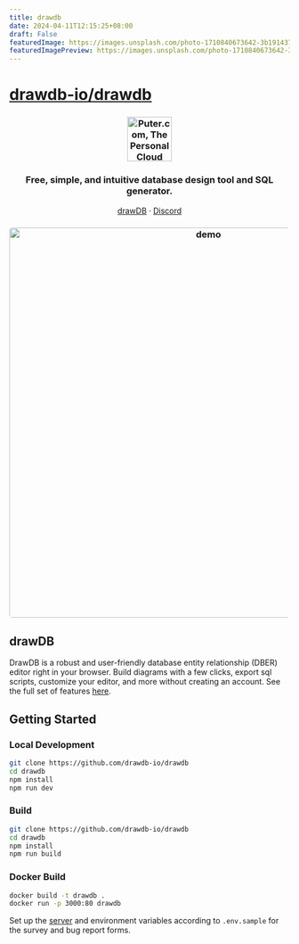```yaml
---
title: drawdb
date: 2024-04-11T12:15:25+08:00
draft: False
featuredImage: https://images.unsplash.com/photo-1710840673642-3b191437f716?ixid=M3w0NjAwMjJ8MHwxfHJhbmRvbXx8fHx8fHx8fDE3MTI4MDg4OTZ8&ixlib=rb-4.0.3
featuredImagePreview: https://images.unsplash.com/photo-1710840673642-3b191437f716?ixid=M3w0NjAwMjJ8MHwxfHJhbmRvbXx8fHx8fHx8fDE3MTI4MDg4OTZ8&ixlib=rb-4.0.3
---
```


# [drawdb-io/drawdb](https://github.com/drawdb-io/drawdb)

<h3 align="center">
    <img width="80" alt="Puter.com, The Personal Cloud Computer: All your files, apps, and games in one place accessible from anywhere at any time." src="./src/assets/icon-dark.png">
</h3>

<h3 align="center">Free, simple, and intuitive database design tool and SQL generator.</h3>

<p align="center">
    <a href="https://drawdb.vercel.app/">drawDB</a>
    ·  
    <a href="https://discord.gg/BrjZgNrmR6">Discord</a>
</p>

<h3 align="center"><img width="700" style="border-radius:5px;" alt="demo" src="drawdb.gif"></h3>

## drawDB

DrawDB is a robust and user-friendly database entity relationship (DBER) editor right in your browser. Build diagrams with a few clicks, export sql scripts, customize your editor, and more without creating an account. See the full set of features [here](https://drawdb.vercel.app/).

## Getting Started

### Local Development

```bash
git clone https://github.com/drawdb-io/drawdb
cd drawdb
npm install
npm run dev
```

### Build

```bash
git clone https://github.com/drawdb-io/drawdb
cd drawdb
npm install
npm run build
```

### Docker Build
```bash
docker build -t drawdb .
docker run -p 3000:80 drawdb
```


Set up the [server](https://github.com/drawdb-io/drawdb-server) and environment variables according to `.env.sample` for the survey and bug report forms.

